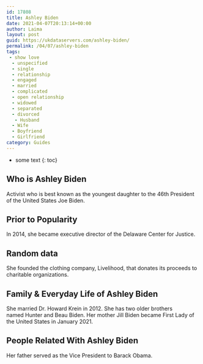```yaml
---
id: 17808
title: Ashley Biden
date: 2021-04-07T20:13:14+00:00
author: Laima
layout: post
guid: https://ukdataservers.com/ashley-biden/
permalink: /04/07/ashley-biden
tags:
 - show love
  - unspecified
  - single
  - relationship
  - engaged
  - married
  - complicated
  - open relationship
  - widowed
  - separated
  - divorced
   - Husband
  - Wife
  - Boyfriend
  - Girlfriend
category: Guides
---
```


* some text
{: toc}


## Who is Ashley Biden
                  
                  
                  
Activist who is best known as the youngest daughter to the 46th President of the United States Joe Biden. 
                  
              
            
              
            
                
                
                
## Prior to Popularity
                  
                  
                  
In 2014, she became executive director of the Delaware Center for Justice. 
                  
              
            
              
            
                
                
                
## Random data
                  
                  
                  
She founded the clothing company, Livelihood, that donates its proceeds to charitable organizations. 
                  
              
            
              
            
                
                
                
## Family & Everyday Life of Ashley Biden
                  
                  
                  
She married Dr. Howard Krein in 2012. She has two older brothers named Hunter and Beau Biden. Her mother Jill Biden became First Lady of the United States in January 2021.
                  
              
            
              
            
                
                
                
## People Related With Ashley Biden
                  
                  
                  
Her father served as the Vice President to Barack Obama. 
                  
              
            
              
            
                
              
            
              
              
            
            
              
            
          
          
          